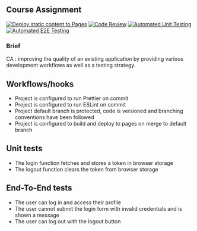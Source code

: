 ## Course Assignment

[![Deploy static content to Pages](https://github.com/Ingvildb1/social-media-client-ca/actions/workflows/pages.yml/badge.svg)](https://github.com/Ingvildb1/social-media-client-ca/actions/workflows/pages.yml) [![Code Review](https://github.com/Ingvildb1/social-media-client-ca/actions/workflows/gpt.yml/badge.svg)](https://github.com/Ingvildb1/social-media-client-ca/actions/workflows/gpt.yml) [![Automated Unit Testing](https://github.com/Ingvildb1/social-media-client-ca/actions/workflows/unit-test.yml/badge.svg)](https://github.com/Ingvildb1/social-media-client-ca/actions/workflows/unit-test.yml) [![Automated E2E Testing](https://github.com/Ingvildb1/social-media-client-ca/actions/workflows/e2e-test.yml/badge.svg)](https://github.com/Ingvildb1/social-media-client-ca/actions/workflows/e2e-test.yml)

### Brief
CA : improving the quality of an existing application by providing various development workflows as well as a testing strategy.


## Workflows/hooks

- Project is configured to run Prettier on commit
- Project is configured to run ESLint on commit
- Project default branch is protected, code is versioned and branching conventions have been followed
- Project is configured to build and deploy to pages on merge to default branch

## Unit tests

- The login function fetches and stores a token in browser storage
- The logout function clears the token from browser storage

## End-To-End tests

- The user can log in and access their profile
- The user cannot submit the login form with invalid credentials and is shown a message
- The user can log out with the logout button
